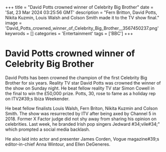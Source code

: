 +++
title = "David Potts crowned winner of Celebrity Big Brother"
date = 'Sat, 23 Mar 2024 03:25:56 GMT'
description = "Fern Britton, David Potts, Nikita Kuzmin, Louis Walsh and Colson Smith made it to the TV show final."
image = 'David_Potts_crowned_winner_of_Celebrity_Big_Brother__3567450237.png'
keywrods =  []
categories = 'Entertainment'
tags = ['BBC']
+++

# David Potts crowned winner of Celebrity Big Brother

David Potts has been crowned the champion of the first Celebrity Big Brother for six years.
Reality TV star David Potts was crowned the winner of the show on Sunday night.
He beat fellow reality TV star Simon Cowell in the final to win the £50,000 prize.
Potts, 30, rose to fame as a holiday rep on ITV2<bb>#39;s Ibiza Weekender.

He beat fellow finalists Louis Walsh, Fern Briton, Nikita Kuzmin and Colson Smith.
The show was resurrected by ITV after being axed by Channel 5 in 2018.
Former X Factor judge did not shy away from sharing his opinion on celebrities.
Last week, he branded Irish pop singers Jedward <bb>#34;vile<bb>#34;" which prompted a social media backlash.

He also laid into actor and presenter James Corden, Vogue magazine<bb>#39;s editor-in-chief Anna Wintour, and Ellen DeGeneres.


